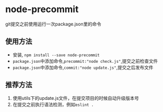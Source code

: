 # node-precommit
git提交之前使用运行一次package.json里的命令

## 使用方法

- 安装, `npm install --save node-precommit`
- `package.json`中添加命令,`precommit:"node check.js"`,提交之前检查文件
- `package.json`中添加命令,`commit:"node update.js"`,提交之后发布文件

## 推荐方法

1. 使用utils下的update.js文件，在提交项目的时候自动升级版本号
2. 在提交之前执行语法检测，例如`eslint .`